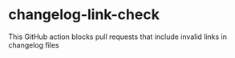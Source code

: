 # changelog-link-check

This GitHub action blocks pull requests that include invalid links in changelog files

